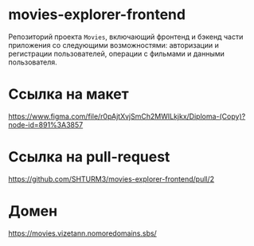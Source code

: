 # movies-explorer-frontend
Репозиторий проекта `Movies`, включающий фронтенд и бэкенд части приложения со следующими возможностями: авторизации и регистрации пользователей, операции с фильмами и данными пользователя.

# Ссылка на макет
https://www.figma.com/file/r0pAjtXvjSmCh2MWILkjkx/Diploma-(Copy)?node-id=891%3A3857
  
# Ссылка на pull-request
https://github.com/SHTURM3/movies-explorer-frontend/pull/2

# Домен
https://movies.vizetann.nomoredomains.sbs/